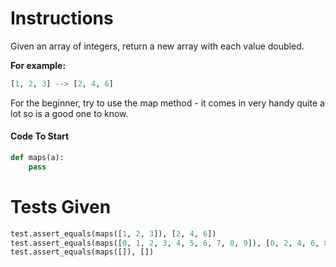 # Instructions
Given an array of integers, return a new array with each value doubled.



**For example:**
```python
[1, 2, 3] --> [2, 4, 6]
```
For the beginner, try to use the map method - it comes in very handy quite a lot so is a good one to know.


#### Code To Start
```python
def maps(a):
    pass
```

# Tests Given
```python
test.assert_equals(maps([1, 2, 3]), [2, 4, 6])
test.assert_equals(maps([0, 1, 2, 3, 4, 5, 6, 7, 8, 9]), [0, 2, 4, 6, 8, 10, 12, 14, 16, 18])
test.assert_equals(maps([]), [])
```